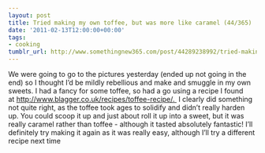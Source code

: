 ```yaml
---
layout: post
title: Tried making my own toffee, but was more like caramel (44/365)
date: '2011-02-13T12:00:00+00:00'
tags:
- cooking
tumblr_url: http://www.somethingnew365.com/post/44289238992/tried-making-my-own-toffee-but-was-more-like
---
```

We were going to go to the pictures yesterday (ended up not going in the end) so I thought I’d be mildly rebellious and make and smuggle in my own sweets.
I had a fancy for some toffee, so had a go using a recipe I found at http://www.blagger.co.uk/recipes/toffee-recipe/. 
I clearly did something not quite right, as the toffee took ages to solidify and didn’t really harden up. You could scoop it up and just about roll it up into a sweet, but it was really caramel rather than toffee - although it tasted absolutely fantastic!
I’ll definitely try making it again as it was really easy, although I’ll try a different recipe next time
